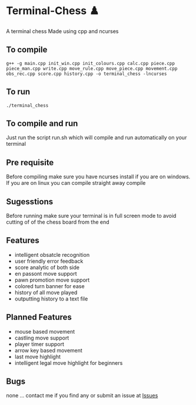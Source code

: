 <!--  Noman Mustafa Mehar
      Section : SE-Q 2021
      PF   PROJECT   2021
      ROll No : 21I -1235  -->

# Terminal-Chess :chess_pawn:

A terminal chess
Made using cpp and ncurses

## To compile 

`g++ -g main.cpp init_win.cpp init_colours.cpp calc.cpp piece.cpp piece_man.cpp write.cpp move_rule.cpp move_piece.cpp movement.cpp obs_rec.cpp score.cpp history.cpp -o terminal_chess -lncurses`

## To run

`./terminal_chess`

## To compile and run 

Just run the script run.sh which will compile and run automatically on your terminal

## Pre requisite 

Before compiling make sure you have ncurses install if you are on windows. If you are on linux you can compile straight away compile 

## Sugesstions

Before running make sure your terminal is in full screen mode to avoid cutting of of the chess board from the end

## Features

- intelligent obsatcle recognition
- user friendly error feedback
- score analytic of both side
- en passont move support
- pawn promotion move support
- colored turn banner for ease
- history of all move played
- outputting history to a text file

## Planned Features

- mouse based movement
- castling move support
- player timer support
- arrow key based movement
- last move highlight
- intelligent legal move highlight for beginners

## Bugs 
 none ... contact me if you find any
 or submit an issue at [Issues](https://github.com/mnmustafa1109/terminal-chess/issues)
